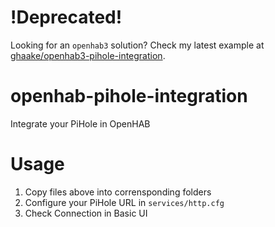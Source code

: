 # !Deprecated!
Looking for an `openhab3` solution? Check my latest example at [ghaake/openhab3-pihole-integration](https://github.com/ghaake/openhab3-pihole-integration).

# openhab-pihole-integration
Integrate your PiHole in OpenHAB

# Usage

1. Copy files above into corrensponding folders 
2. Configure your PiHole URL in `services/http.cfg`
3. Check Connection in Basic UI
